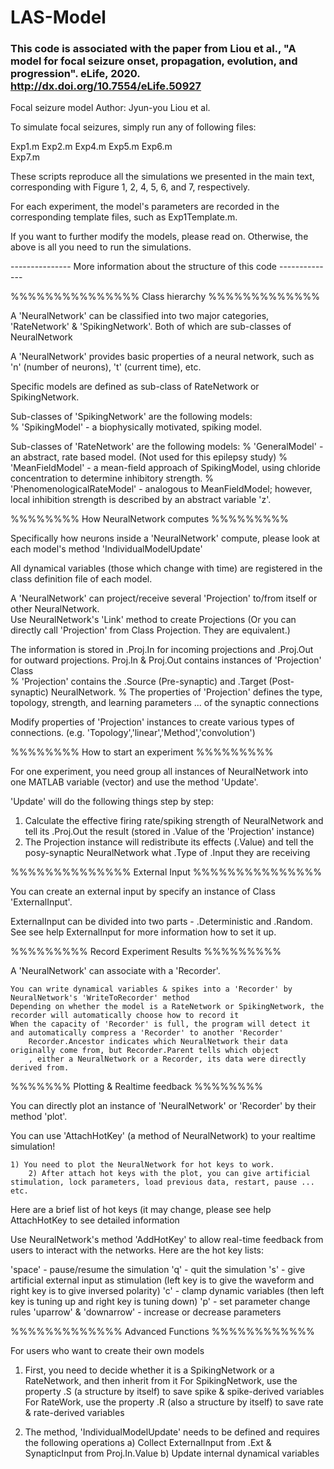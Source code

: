 # LAS-Model
### This code is associated with the paper from Liou et al., "A model for focal seizure onset, propagation, evolution, and progression". eLife, 2020. http://dx.doi.org/10.7554/eLife.50927

Focal seizure model
Author: Jyun-you Liou et al. 

To simulate focal seizures, simply run any of following files:

Exp1.m 
Exp2.m 
Exp4.m 
Exp5.m 
Exp6.m  
Exp7.m 

These scripts reproduce all the simulations we presented in the main text, corresponding with Figure 1, 2, 4, 5, 6, and 7, respectively.

For each experiment, the model's parameters are recorded in the corresponding template files, such as Exp1Template.m.

If you want to further modify the models, please read on.  Otherwise, the above is all you need to run the simulations. 

--------------- More information about the structure of this code --------------

%%%%%%%%%%%%%%% Class hierarchy %%%%%%%%%%%%%

A 'NeuralNetwork' can be classified into two major categories, 'RateNetwork' & 'SpikingNetwork'.  Both of which are sub-classes of NeuralNetwork

A 'NeuralNetwork' provides basic properties of a neural network, such as 'n' (number of neurons), 't' (current time), etc.  

Specific models are defined as sub-class of RateNetwork or SpikingNetwork.

Sub-classes of 'SpikingNetwork' are the following models:  
        % 'SpikingModel' - a biophysically motivated, spiking model.

Sub-classes of 'RateNetwork' are the following models: 
	% 'GeneralModel' - an abstract, rate based model. (Not used for this epilepsy study)
        % 'MeanFieldModel' - a mean-field approach of SpikingModel, using chloride concentration to determine inhibitory strength.
	% 'PhenomenologicalRateModel' - analogous to MeanFieldModel; however, local inhibition strength is described by an abstract variable 'z'. 

%%%%%%%% How NeuralNetwork computes %%%%%%%%%

Specifically how neurons inside a 'NeuralNetwork' compute, please look at each model's method 'IndividualModelUpdate'

All dynamical variables (those which change with time) are registered in the class definition file of each model.

A 'NeuralNetwork' can project/receive several 'Projection' to/from itself or other NeuralNetwork.  
Use NeuralNetwork's 'Link' method to create Projections (Or you can directly call 'Projection' from Class Projection. They are equivalent.)

The information is stored in .Proj.In for incoming projections and .Proj.Out for outward projections.
Proj.In & Proj.Out contains instances of 'Projection' Class  
	% 'Projection' contains the .Source (Pre-synaptic) and .Target (Post-synaptic) NeuralNetwork.
	% The properties of 'Projection' defines the type, topology, strength, and learning parameters ... of the synaptic connections  

Modify properties of 'Projection' instances to create various types of connections. (e.g. 'Topology','linear','Method','convolution')

%%%%%%%% How to start an experiment %%%%%%%%%

For one experiment, you need group all instances of NeuralNetwork into one MATLAB variable (vector) and use the method 'Update'.
  
'Update' will do the following things step by step:

1) Calculate the effective firing rate/spiking strength of NeuralNetwork and tell its .Proj.Out the result (stored in .Value of the 'Projection' instance)
2) The Projection instance will redistribute its effects (.Value) and tell the posy-synaptic NeuralNetwork what .Type of .Input they are receiving  

%%%%%%%%%%%%%% External Input %%%%%%%%%%%%%%%

You can create an external input by specify an instance of Class 'ExternalInput'.  

ExternalInput can be divided into two parts - .Deterministic and .Random.  See see help ExternalInput for more information how to set it up.

%%%%%%%%% Record Experiment Results %%%%%%%%%

A 'NeuralNetwork' can associate with a 'Recorder'.

	You can write dynamical variables & spikes into a 'Recorder' by NeuralNetwork's 'WriteToRecorder' method
	Depending on whether the model is a RateNetwork or SpikingNetwork, the recorder will automatically choose how to record it
	When the capacity of 'Recorder' is full, the program will detect it and automatically compress a 'Recorder' to another 'Recorder'
        Recorder.Ancestor indicates which NeuralNetwork their data originally come from, but Recorder.Parent tells which object 
        , either a NeuralNetwork or a Recorder, its data were directly derived from.  

%%%%%%% Plotting & Realtime feedback %%%%%%%%

You can directly plot an instance of 'NeuralNetwork' or 'Recorder' by their method 'plot'.

You can use 'AttachHotKey' (a method of NeuralNetwork) to your realtime simulation!  

	1) You need to plot the NeuralNetwork for hot keys to work. 
        2) After attach hot keys with the plot, you can give artificial stimulation, lock parameters, load previous data, restart, pause ... etc.

Here are a brief list of hot keys (it may change, please see help AttachHotKey to see detailed information 

Use NeuralNetwork's method 'AddHotKey' to allow real-time feedback from users to interact with the networks.  Here are the hot key lists:

'space' - pause/resume the simulation
'q' - quit the simulation
's' - give artificial external input as stimulation (left key is to give the waveform and right key is to give inversed polarity)
'c' - clamp dynamic variables (then left key is tuning up and right key is tuning down)
'p' - set parameter change rules
'uparrow' & 'downarrow' - increase or decrease parameters 

%%%%%%%%%%%%% Advanced Functions %%%%%%%%%%%%

For users who want to create their own models 

1) First, you need to decide whether it is a SpikingNetwork or a RateNetwork, and then inherit from it
   For SpikingNetwork, use the property .S (a structure by itself) to save spike & spike-derived variables
   For RateWork, use the property .R (also a structure by itself) to save rate & rate-derived variables

2) The method, 'IndividualModelUpdate' needs to be defined and requires the following operations
   a) Collect ExternalInput from .Ext & SynapticInput from Proj.In.Value
   b) Update internal dynamical variables
